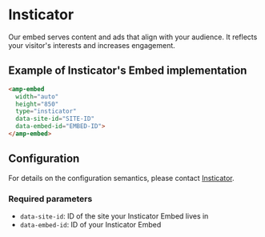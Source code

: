 <!---
Copyright 2019 The AMP HTML Authors. All Rights Reserved.

Licensed under the Apache License, Version 2.0 (the "License");
you may not use this file except in compliance with the License.
You may obtain a copy of the License at

      http://www.apache.org/licenses/LICENSE-2.0

Unless required by applicable law or agreed to in writing, software
distributed under the License is distributed on an "AS-IS" BASIS,
WITHOUT WARRANTIES OR CONDITIONS OF ANY KIND, either express or implied.
See the License for the specific language governing permissions and
limitations under the License.
-->

# Insticator

Our embed serves content and ads that align with your audience. It reflects your visitor's interests and increases engagement.

## Example of Insticator's Embed implementation


```html
<amp-embed
  width="auto"
  height="850"
  type="insticator"
  data-site-id="SITE-ID"
  data-embed-id="EMBED-ID">
</amp-embed>
```

## Configuration

For details on the configuration semantics, please contact [Insticator](https://www.insticator.com/contact/).

### Required parameters

- `data-site-id`: ID of the site your Insticator Embed lives in
- `data-embed-id`: ID of your Insticator Embed
